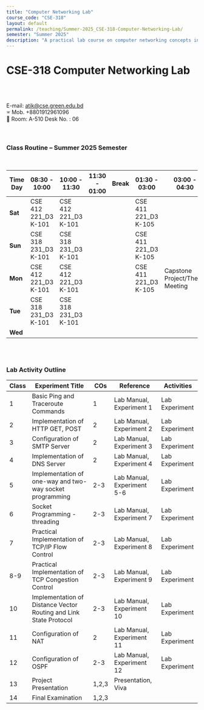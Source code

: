 ```yaml
---
title: "Computer Networking Lab"
course_code: "CSE-318"
layout: default  
permalink: /teaching/Summer-2025_CSE-318-Computer-Networking-Lab/
semester: "Summer 2025"
description: "A practical lab course on computer networking concepts including network configuration, protocol analysis, client-server architecture, and simulation of network behaviors."
---
```


# CSE-318 Computer Networking Lab

<br><br>

E-mail: [atik@cse.green.edu.bd](mailto:atik@cse.green.edu.bd)  
🕾 Mob. +8801912961096  
:office: Room: A-510 Desk No. : 06  
<br><br>

### Class Routine – Summer 2025 Semester  
<br>

| **Time<br>Day** | **08:30 - 10:00**        | **10:00 - 11:30**         | **11:30 - 01:00**         | **Break** | **01:30 - 03:00**         | **03:00 - 04:30**                     |
|------------------|---------------------------|-----------------------------|-----------------------------|-----------|-----------------------------|----------------------------------------|
| **Sat**         | CSE 412 221_D3<br>K-101  | CSE 412 221_D3<br>K-101     |                             |           | CSE 411 221_D3<br>K-105    |                                        |
| **Sun**         | CSE 318 231_D3<br>K-101  | CSE 318 231_D3<br>K-101     |                             |           | CSE 411 221_D3<br>K-105    |                                        |
| **Mon**         | CSE 412 221_D3<br>K-101  | CSE 412 221_D3<br>K-101     |                             |           | CSE 411 221_D3<br>K-105    | Capstone Project/Thesis Meeting        |
| **Tue**         | CSE 318 231_D3<br>K-101  | CSE 318 231_D3<br>K-101     |                             |           |                             |                                        |
| **Wed**         |                           |                             |                             |           |                             |                                        |

<br><br>

### Lab Activity Outline

| Class | Experiment Title                                                        | COs  | Reference                     | Activities      |
|-------|-------------------------------------------------------------------------|------|-------------------------------|-----------------|
| 1     | Basic Ping and Traceroute Commands                                      | 1    | Lab Manual, Experiment 1      | Lab Experiment  |
| 2     | Implementation of HTTP GET, POST                                        | 2    | Lab Manual, Experiment 2      | Lab Experiment  |
| 3     | Configuration of SMTP Server                                            | 2    | Lab Manual, Experiment 3      | Lab Experiment  |
| 4     | Implementation of DNS Server                                            | 2    | Lab Manual, Experiment 4      | Lab Experiment  |
| 5     | Implementation of one-way and two-way socket programming                | 2-3  | Lab Manual, Experiment 5-6    | Lab Experiment  |
| 6     | Socket Programming - threading                                          | 2-3  | Lab Manual, Experiment 7      | Lab Experiment  |
| 7     | Practical Implementation of TCP/IP Flow Control                         | 2-3  | Lab Manual, Experiment 8      | Lab Experiment  |
| 8-9   | Practical Implementation of TCP Congestion Control                      | 2-3  | Lab Manual, Experiment 9      | Lab Experiment  |
| 10    | Implementation of Distance Vector Routing and Link State Protocol       | 2-3  | Lab Manual, Experiment 10     | Lab Experiment  |
| 11    | Configuration of NAT                                                    | 2    | Lab Manual, Experiment 11     | Lab Experiment  |
| 12    | Configuration of OSPF                                                   | 2-3  | Lab Manual, Experiment 12     | Lab Experiment  |
| 13    | Project Presentation                                                    | 1,2,3| Presentation, Viva            |                 |
| 14    | Final Examination                                                       | 1,2,3|                               |                 |

